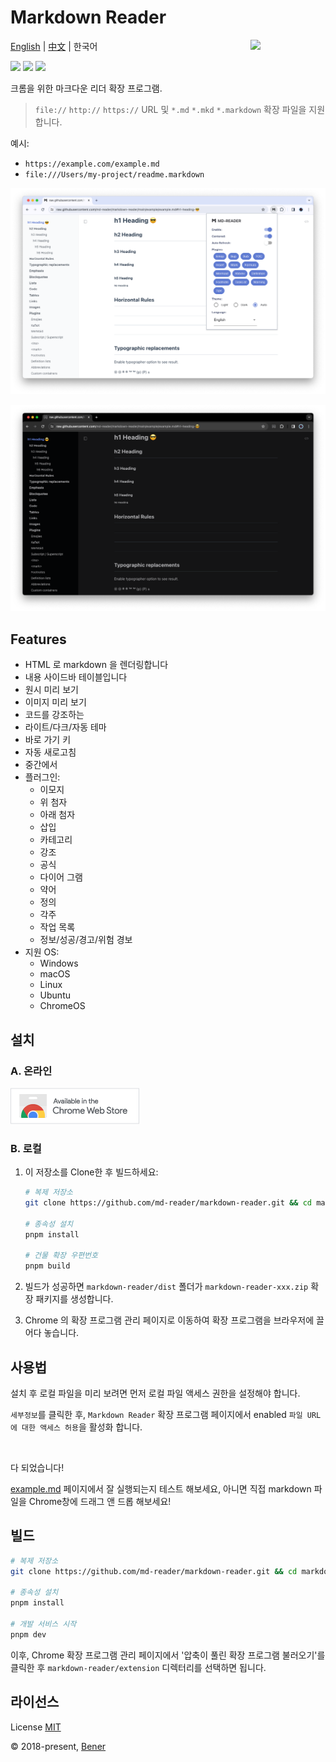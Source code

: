 # Markdown Reader

<img src="./src/images/logo-stroke.svg" align="right" width="120">

[English](./README.md) | [中文](./README-cn.md) | 한국어

[![](https://badgen.net/chrome-web-store/v/medapdbncneneejhbgcjceippjlfkmkg?icon=chrome&color=607cd2)](https://chromewebstore.google.com/detail/md-reader/medapdbncneneejhbgcjceippjlfkmkg) [![](https://badgen.net/chrome-web-store/stars/medapdbncneneejhbgcjceippjlfkmkg?icon=chrome&color=607cd2)](https://chromewebstore.google.com/detail/md-reader/medapdbncneneejhbgcjceippjlfkmkg) [![](https://badgen.net/chrome-web-store/users/medapdbncneneejhbgcjceippjlfkmkg?icon=chrome&color=607cd2)](https://chromewebstore.google.com/detail/md-reader/medapdbncneneejhbgcjceippjlfkmkg)

크롬을 위한 마크다운 리더 확장 프로그램.

> `file://` `http://` `https://` URL 및 `*.md` `*.mkd` `*.markdown` 확장 파일을 지원합니다.

예시:

- `https://example.com/example.md`
- `file:///Users/my-project/readme.markdown`

![배너1](./example/example-1.png)

![배너2](./example/example-2.png)

## Features

- HTML 로 markdown 을 렌더링합니다
- 내용 사이드바 테이블입니다
- 원시 미리 보기
- 이미지 미리 보기
- 코드를 강조하는
- 라이트/다크/자동 테마
- 바로 가기 키
- 자동 새로고침
- 중간에서
- 플러그인:
  - 이모지
  - 위 첨자
  - 아래 첨자
  - 삽입
  - 카테고리
  - 강조
  - 공식
  - 다이어 그램
  - 약어
  - 정의
  - 각주
  - 작업 목록
  - 정보/성공/경고/위험 경보
- 지원 OS:
  - Windows
  - macOS
  - Linux
  - Ubuntu
  - ChromeOS

## 설치

### A. 온라인

[![Chrome Web Store](./src/images/chrome-web-store.png)](https://chromewebstore.google.com/detail/md-reader/medapdbncneneejhbgcjceippjlfkmkg)

### B. 로컬

1. 이 저장소를 Clone한 후 빌드하세요:

   ```bash
   # 복제 저장소
   git clone https://github.com/md-reader/markdown-reader.git && cd markdown-reader

   # 종속성 설치
   pnpm install

   # 건물 확장 우편번호
   pnpm build
   ```

2. 빌드가 성공하면 `markdown-reader/dist` 폴더가 `markdown-reader-xxx.zip` 확장 패키지를 생성합니다.

3. Chrome 의 확장 프로그램 관리 페이지로 이동하여 확장 프로그램을 브라우저에 끌어다 놓습니다.

## 사용법

설치 후 로컬 파일을 미리 보려면 먼저 로컬 파일 액세스 권한을 설정해야 합니다.

`세부정보`를 클릭한 후, `Markdown Reader` 확장 프로그램 페이지에서 enabled `파일 URL에 대한 액세스 허용`을 활성화 합니다.

<br/>

다 되었습니다!

[example.md](https://raw.githubusercontent.com/md-reader/markdown-reader/main/example/example.md) 페이지에서 잘 실행되는지 테스트 해보세요, 아니면 직접 markdown 파일을 Chrome창에 드래그 앤 드롭 해보세요!

## 빌드

```bash
# 복제 저장소
git clone https://github.com/md-reader/markdown-reader.git && cd markdown-reader

# 종속성 설치
pnpm install

# 개발 서비스 시작
pnpm dev
```

이후, Chrome 확장 프로그램 관리 페이지에서 '압축이 풀린 확장 프로그램 불러오기'를 클릭한 후 `markdown-reader/extension` 디렉터리를 선택하면 됩니다.

## 라이선스

License [MIT](https://github.com/md-reader/markdown-reader/blob/main/LICENSE)

© 2018-present, [Bener](https://github.com/Heroor)

